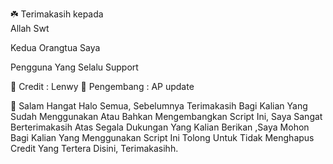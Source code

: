 
☘️ Terimakasih kepada                                
Allah Swt

Kedua Orangtua Saya   

Pengguna Yang Selalu Support

📝 Credit : Lenwy
🥇 Pengembang : AP update

📣 Salam Hangat
Halo Semua, Sebelumnya Terimakasih Bagi Kalian Yang Sudah Menggunakan Atau Bahkan Mengembangkan Script Ini, Saya Sangat Berterimakasih Atas Segala Dukungan Yang Kalian Berikan ,Saya Mohon Bagi Kalian Yang Menggunakan Script Ini Tolong Untuk Tidak Menghapus Credit Yang Tertera Disini, Terimakasihh.




